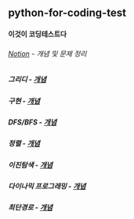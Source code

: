 ## python-for-coding-test
#### 이것이 코딩테스트다


###### [Notion](https://www.notion.so/CODING-TEST-b13dc5620e084ffaad6d63e3052d94cd) - 개념 및 문제 정리

##### 그리디 - [개념](https://www.notion.so/Algorithm-b13dc5620e084ffaad6d63e3052d94cd?p=8609f0676aa543e5af1078a72a5990cf)

##### 구현 - [개념](https://www.notion.so/a49fe34c2349471191c1e3f2bd101455)

##### DFS/BFS - [개념](https://www.notion.so/DFS-BFS-479dea8f6d5a4cb78345d56c07a9a7e8)

##### 정렬 - [개념](https://www.notion.so/15dbea0867554bf0ae81e948e37a281c)

##### 이진탐색 - [개념](https://www.notion.so/5d23b1de22fa4e59b8b30e94e23dbd83)

##### 다이나믹 프로그래밍 - [개념](https://www.notion.so/8330dbcdbef443e58a9774190413787d)

##### 최단경로 - [개념](https://www.notion.so/7f12dfa865224652b019f9d1c4b8ce5f)

